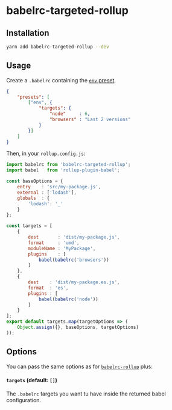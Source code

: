 # babelrc-targeted-rollup

## Installation

```bash
yarn add babelrc-targeted-rollup --dev
```

## Usage

Create a `.babelrc` containing the [`env` preset](https://github.com/babel/babel-preset-env).

```json
{
    "presets": [
        ["env", {
            "targets": {
                "node"     : 6,
                "browsers" : "Last 2 versions" 
            }
        }]
    ]
}
```

Then, in your `rollup.config.js`:

```js
import babelrc from 'babelrc-targeted-rollup';
import babel   from 'rollup-plugin-babel';

const baseOptions = {
    entry    : 'src/my-package.js',
    external : ['lodash'],
    globals  : {
        'lodash': '_'
    }
};

const targets = [
    {
        dest       : 'dist/my-package.js',
        format     : 'umd',
        moduleName : 'MyPackage',
        plugins    : [
            babel(babelrc('browsers'))
        ]
    },
    {
        dest    : 'dist/my-package.es.js',
        format  : 'es',
        plugins : [
            babel(babelrc('node'))
        ]
    }
];
export default targets.map(targetOptions => (
    Object.assign({}, baseOptions, targetOptions)
));
```

## Options

You can pass the same options as for [`babelrc-rollup`](https://github.com/eventualbuddha/babelrc-rollup#options) plus:

#### `targets` (default: `[]`)

The `.babelrc` targets you want tu have inside the returned babel configuration.
